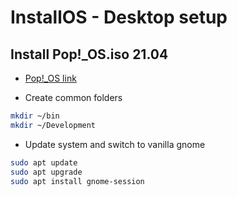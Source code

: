 # InstallOS - Desktop setup

## Install Pop!_OS.iso 21.04
* [Pop!_OS link](https://pop.system76.com/)

* Create common folders 
```bash
mkdir ~/bin
mkdir ~/Development

```

* Update system and switch to vanilla gnome
```bash
sudo apt update
sudo apt upgrade
sudo apt install gnome-session

```


